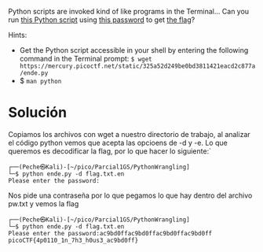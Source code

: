 Python scripts are invoked kind of like programs in the Terminal... Can you run [this Python script](https://mercury.picoctf.net/static/325a52d249be0bd3811421eacd2c877a/ende.py) using [this password](https://mercury.picoctf.net/static/325a52d249be0bd3811421eacd2c877a/pw.txt) to get [the flag](https://mercury.picoctf.net/static/325a52d249be0bd3811421eacd2c877a/flag.txt.en)?

Hints:
- Get the Python script accessible in your shell by entering the following command in the Terminal prompt: `$ wget https://mercury.picoctf.net/static/325a52d249be0bd3811421eacd2c877a/ende.py`
- $ `man python`

# Solución
Copiamos los archivos con wget a nuestro directorio de trabajo, al analizar el código python vemos que acepta las opcioens de -d y -e. Lo que queremos es decodificar la flag, por lo que hacer lo siguiente:`
```
┌──(Peche㉿Kali)-[~/pico/Parcial1GS/PythonWrangling]
└─$ python ende.py -d flag.txt.en 
Please enter the password:
```
Nos pide una contraseña por lo que pegamos lo que hay dentro del archivo pw.txt y vemos la flag
```
┌──(Peche㉿Kali)-[~/pico/Parcial1GS/PythonWrangling]
└─$ python ende.py -d flag.txt.en       
Please enter the password:ac9bd0ffac9bd0ffac9bd0ffac9bd0ff
picoCTF{4p0110_1n_7h3_h0us3_ac9bd0ff}
```